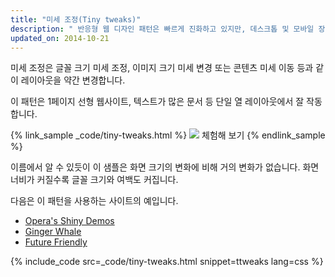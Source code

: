 ```yaml
---
title: "미세 조정(Tiny tweaks)"
description: " 반응형 웹 디자인 패턴은 빠르게 진화하고 있지만, 데스크톱 및 모바일 장치에서 잘 작동하는 확립된 패턴은 소수입니다."
updated_on: 2014-10-21
---
```


<p class="intro">
  미세 조정은 글꼴 크기 미세 조정, 이미지 크기 미세 변경 또는 콘텐츠 미세 이동 등과 같이 레이아웃을 약간 변경합니다.
</p>

이 패턴은 1페이지 선형 웹사이트, 텍스트가 많은 문서 등 단일 열 레이아웃에서 잘 작동합니다.


{% link_sample _code/tiny-tweaks.html %}
  <img src="imgs/tiny-tweaks.svg">
  체험해 보기
{% endlink_sample %}

이름에서 알 수 있듯이 이 샘플은 화면 크기의 변화에 비해 거의 변화가 없습니다.
화면 너비가 커질수록 글꼴 크기와 여백도 커집니다.

다음은 이 패턴을 사용하는 사이트의 예입니다.

 * [Opera's Shiny Demos](http://shinydemos.com/)
 * [Ginger Whale](http://gingerwhale.com/)
 * [Future Friendly](http://futurefriendlyweb.com/)

{% include_code src=_code/tiny-tweaks.html snippet=ttweaks lang=css %}


